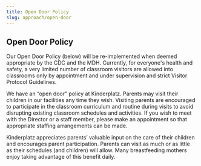```yaml
---
title: Open Door Policy
slug: approach/open-door
---
```

## Open Door Policy

Our Open Door Policy (below) will be re-implemented when deemed appropriate by the CDC and the MDH. Currently, for everyone's health and safety, a very limited number of classroom visitors are allowed into classrooms only by appointment and under supervision and strict Visitor Protocol Guidelines.

We have an “open door” policy at Kinderplatz. Parents may visit their children in our facilities any time they wish. Visiting parents are encouraged to participate in the classroom curriculum and routine during visits to avoid disrupting existing classroom schedules and activities. If you wish to meet with the Director or a staff member, please make an appointment so that appropriate staffing arrangements can be made.

Kinderplatz appreciates parents’ valuable input on the care of their children and encourages parent participation. Parents can visit as much or as little as their schedules (and children) will allow. Many breastfeeding mothers enjoy taking advantage of this benefit daily.